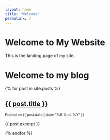 ```yaml
---
layout: home
title: "Welcome"
permalink: /
---
```

# Welcome to My Website
This is the landing page of my site.

<h1>Welcome to my blog</h1>

{% for post in site.posts %}
  <article>
    <h2><a href="{{ post.url }}">{{ post.title }}</a></h2>
    <small>Posted on {{ post.date | date: "%B %-d, %Y" }}</small>
    <p>{{ post.excerpt }}</p>
  </article>
{% endfor %}